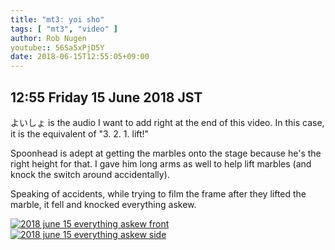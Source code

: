 ```yaml
---
title: "mt3: yoi sho"
tags: [ "mt3", "video" ]
author: Rob Nugen
youtube:: 56Sa5xPjD5Y
date: 2018-06-15T12:55:05+09:00
---
```


## 12:55 Friday 15 June 2018 JST

よいしょ is the audio I want to add right at the end of this video.
In this case, it is the equivalent of "3. 2. 1. lift!"

Spoonhead is adept at getting the marbles onto the stage because he's
the right height for that.  I gave him long arms as well to help lift
marbles (and knock the switch around accidentally).

Speaking of accidents, while trying to film the frame after they
lifted the marble, it fell and knocked everything askew.

[![2018 june 15 everything askew front](//b.robnugen.com/art/marble_track_3/construction/2018/thumbs/2018_june_15_everything_askew_front.jpg)](//b.robnugen.com/art/marble_track_3/construction/2018/2018_june_15_everything_askew_front.jpg)
[![2018 june 15 everything askew side](//b.robnugen.com/art/marble_track_3/construction/2018/thumbs/2018_june_15_everything_askew_side.jpg)](//b.robnugen.com/art/marble_track_3/construction/2018/2018_june_15_everything_askew_side.jpg)

